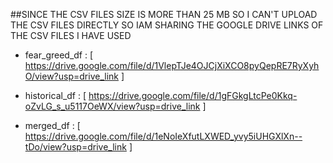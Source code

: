 ##SINCE THE CSV FILES SIZE IS MORE THAN 25 MB SO I CAN'T UPLOAD THE CSV FILES DIRECTLY SO IAM SHARING THE GOOGLE DRIVE LINKS OF THE CSV FILES I HAVE USED 



- fear_greed_df :  [ https://drive.google.com/file/d/1VlepTJe4OJCjXiXCO8pyQepRE7RyXyhO/view?usp=drive_link ]

- historical_df : [ https://drive.google.com/file/d/1gFGkgLtcPe0Kkq-oZvLG_s_u5117OeWX/view?usp=drive_link ]

- merged_df : [ https://drive.google.com/file/d/1eNoIeXfutLXWED_yvy5iUHGXlXn--tDo/view?usp=drive_link ]

